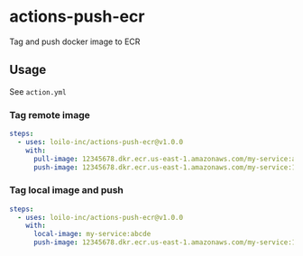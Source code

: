 # actions-push-ecr

Tag and push docker image to ECR

## Usage

See `action.yml`

### Tag remote image  
```yml
steps:
  - uses: loilo-inc/actions-push-ecr@v1.0.0
    with:
      pull-image: 12345678.dkr.ecr.us-east-1.amazonaws.com/my-service:abcdef
      push-image: 12345678.dkr.ecr.us-east-1.amazonaws.com/my-service:1.0.0                        
```

### Tag local image and push
```yml
steps:
  - uses: loilo-inc/actions-push-ecr@v1.0.0
    with:     
      local-image: my-service:abcde
      push-image: 12345678.dkr.ecr.us-east-1.amazonaws.com/my-service:1.0.0  
```